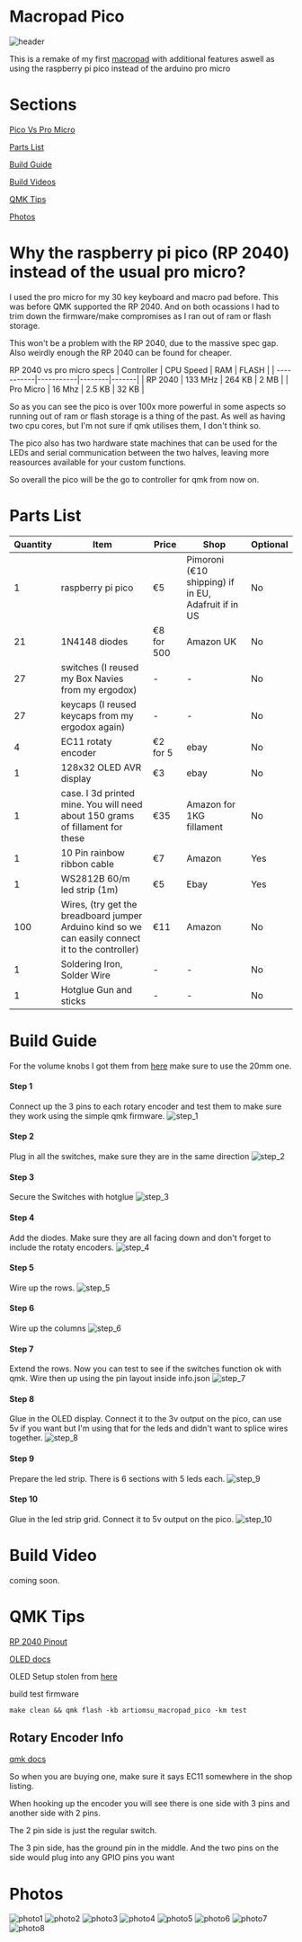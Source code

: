 # Macropad Pico

![header](https://github.com/ArtiomSu/qmk_firmware/raw/artiomsu_macropad_pico/keyboards/artiomsu_macropad_pico/public/images/header.jpg)

This is a remake of my first [macropad](https://github.com/ArtiomSu/qmk_firmware/tree/macropad_artiomsu/keyboards/macropad_artiomsu) with additional features aswell as using the raspberry pi pico instead of the arduino pro micro

# Sections
[Pico Vs Pro Micro](#why-the-raspberry-pi-pico-rp-2040-instead-of-the-usual-pro-micro)

[Parts List](#parts-list)

[Build Guide](#build-guide)

[Build Videos](#build-video)

[QMK Tips](#qmk-tips)

[Photos](#photos)

# Why the raspberry pi pico (RP 2040) instead of the usual pro micro?

I used the pro micro for my 30 key keyboard and macro pad before. This was before QMK supported the RP 2040. And on both ocassions I had to trim down the firmware/make compromises as I ran out of ram or flash storage.

This won't be a problem with the RP 2040, due to the massive spec gap. Also weirdly enough the RP 2040 can be found for cheaper.

RP 2040 vs pro micro specs
| Controller | CPU Speed | RAM    | FLASH |
| -----------|-----------|--------|-------|
| RP 2040    | 133 MHz   | 264 KB | 2 MB  |
| Pro Micro  | 16 Mhz    | 2.5 KB | 32 KB |

So as you can see the pico is over 100x more powerful in some aspects so running out of ram or flash storage is a thing of the past. As well as having two cpu cores, but I'm not sure if qmk utilises them, I don't think so.

The pico also has two hardware state machines that can be used for the LEDs and serial communication between the two halves, leaving more reasources available for your custom functions.

So overall the pico will be the go to controller for qmk from now on.

# Parts List
| Quantity | Item | Price | Shop | Optional |
|----------|------|-------|------|----------|
|1| raspberry pi pico | €5 | Pimoroni (€10 shipping) if in EU, Adafruit if in US | No |
|21| 1N4148 diodes | €8 for 500 | Amazon UK | No |
|27| switches (I reused my Box Navies from my ergodox)| - | - | No |
|27| keycaps (I reused keycaps from my ergodox again)| - | - | No |
|4| EC11 rotaty encoder | €2 for 5 | ebay | No |
|1| 128x32 OLED AVR display | €3 | ebay | No |
|1| case. I 3d printed mine. You will need about 150 grams of fillament for these | €35 | Amazon for 1KG fillament | No |
|1| 10 Pin rainbow ribbon cable | €7 | Amazon | Yes |
|1| WS2812B 60/m led strip (1m) | €5 | Ebay | Yes |
|100| Wires, (try get the breadboard jumper Arduino kind so we can easily connect it to the controller) | €11 | Amazon | No |
|1| Soldering Iron, Solder Wire | - | - | No |
|1| Hotglue Gun and sticks | - | - | No |

# Build Guide

For the volume knobs I got them from [here](https://www.thingiverse.com/thing:4206617) make sure to use the 20mm one. 

#### Step 1
Connect up the 3 pins to each rotary encoder and test them to make sure they work using the simple qmk firmware.
![step_1](https://github.com/ArtiomSu/qmk_firmware/raw/artiomsu_macropad_pico/keyboards/artiomsu_macropad_pico/public/images/step_1.jpg)

#### Step 2
Plug in all the switches, make sure they are in the same direction
![step_2](https://github.com/ArtiomSu/qmk_firmware/raw/artiomsu_macropad_pico/keyboards/artiomsu_macropad_pico/public/images/step_2.jpg)

#### Step 3
Secure the Switches with hotglue
![step_3](https://github.com/ArtiomSu/qmk_firmware/raw/artiomsu_macropad_pico/keyboards/artiomsu_macropad_pico/public/images/step_3.jpg)

#### Step 4
Add the diodes. Make sure they are all facing down and don't forget to include the rotaty encoders.
![step_4](https://github.com/ArtiomSu/qmk_firmware/raw/artiomsu_macropad_pico/keyboards/artiomsu_macropad_pico/public/images/step_4.jpg)

#### Step 5
Wire up the rows.
![step_5](https://github.com/ArtiomSu/qmk_firmware/raw/artiomsu_macropad_pico/keyboards/artiomsu_macropad_pico/public/images/step_5.jpg)

#### Step 6
Wire up the columns
![step_6](https://github.com/ArtiomSu/qmk_firmware/raw/artiomsu_macropad_pico/keyboards/artiomsu_macropad_pico/public/images/step_6.jpg)

#### Step 7
Extend the rows. Now you can test to see if the switches function ok with qmk. Wire then up using the pin layout inside info.json
![step_7](https://github.com/ArtiomSu/qmk_firmware/raw/artiomsu_macropad_pico/keyboards/artiomsu_macropad_pico/public/images/step_7.jpg)

#### Step 8
Glue in the OLED display. Connect it to the 3v output on the pico, can use 5v if you want but I'm using that for the leds and didn't want to splice wires together.
![step_8](https://github.com/ArtiomSu/qmk_firmware/raw/artiomsu_macropad_pico/keyboards/artiomsu_macropad_pico/public/images/step_8.jpg)

#### Step 9
Prepare the led strip. There is 6 sections with 5 leds each.
![step_9](https://github.com/ArtiomSu/qmk_firmware/raw/artiomsu_macropad_pico/keyboards/artiomsu_macropad_pico/public/images/step_9.jpg)

#### Step 10
Glue in the led strip grid. Connect it to 5v output on the pico.
![step_10](https://github.com/ArtiomSu/qmk_firmware/raw/artiomsu_macropad_pico/keyboards/artiomsu_macropad_pico/public/images/step_10.jpg)


# Build Video

coming soon.

# QMK Tips

[RP 2040 Pinout](https://github.com/qmk/qmk_firmware/blob/master/docs/platformdev_rp2040.md)

[OLED docs](https://github.com/qmk/qmk_firmware/blob/master/docs/feature_oled_driver.md)

OLED Setup stolen from [here](https://learn.adafruit.com/using-qmk-on-rp2040-microcontrollers/kb2040-one-key-keyboard-with-oled-display) 

build test firmware

`make clean && qmk flash -kb artiomsu_macropad_pico -km test`

## Rotary Encoder Info
[qmk docs](https://github.com/qmk/qmk_firmware/blob/master/docs/feature_encoders.md)

So when you are buying one, make sure it says EC11 somewhere in the shop listing.

When hooking up the encoder you will see there is one side with 3 pins and another side with 2 pins.

The 2 pin side is just the regular switch.

The 3 pin side, has the ground pin in the middle. And the two pins on the side would plug into any GPIO pins you want

# Photos

![photo1](https://github.com/ArtiomSu/qmk_firmware/raw/artiomsu_macropad_pico/keyboards/artiomsu_macropad_pico/public/images/photo_1.jpg)
![photo2](https://github.com/ArtiomSu/qmk_firmware/raw/artiomsu_macropad_pico/keyboards/artiomsu_macropad_pico/public/images/photo_2.jpg)
![photo3](https://github.com/ArtiomSu/qmk_firmware/raw/artiomsu_macropad_pico/keyboards/artiomsu_macropad_pico/public/images/photo_3.jpg)
![photo4](https://github.com/ArtiomSu/qmk_firmware/raw/artiomsu_macropad_pico/keyboards/artiomsu_macropad_pico/public/images/photo_4.jpg)
![photo5](https://github.com/ArtiomSu/qmk_firmware/raw/artiomsu_macropad_pico/keyboards/artiomsu_macropad_pico/public/images/photo_5.jpg)
![photo6](https://github.com/ArtiomSu/qmk_firmware/raw/artiomsu_macropad_pico/keyboards/artiomsu_macropad_pico/public/images/photo_6.jpg)
![photo7](https://github.com/ArtiomSu/qmk_firmware/raw/artiomsu_macropad_pico/keyboards/artiomsu_macropad_pico/public/images/photo_7.jpg)
![photo8](https://github.com/ArtiomSu/qmk_firmware/raw/artiomsu_macropad_pico/keyboards/artiomsu_macropad_pico/public/images/photo_8.jpg)


